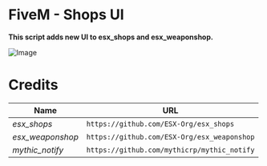 
# FiveM - Shops UI

**This script adds new UI to esx_shops and esx_weaponshop.**

![Image](https://i.imgur.com/ZuoC6So.png)

# Credits

Name | URL
--- | ---
*esx_shops* | `https://github.com/ESX-Org/esx_shops`
*esx_weaponshop* | `https://github.com/ESX-Org/esx_weaponshop`
*mythic_notify* | `https://github.com/mythicrp/mythic_notify`

